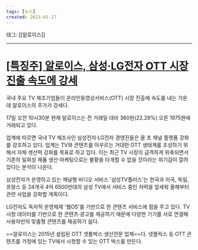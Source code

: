 ```yaml
---
tags: [뉴스]
created: 2023-01-17
---
```


태그: [[알로이스]]

___

# [[특징주] 알로이스, 삼성·LG전자 OTT 시장 진출 속도에 강세](https://n.news.naver.com/article/417/0000887510?sid=101)
국내 주요 TV 제조기업들이 온라인동영상서비스(OTT) 시장 진출에 속도를 내는 가운데 알로이스의 주가가 강세다.   

17일 오전 10시30분 현재 알로이스는 전 거래일 대비 360원(22.29%) 오른 1975원에 거래되고 있다.

업계에 따르면 국내 TV 제조사인 삼성전자·LG전자 경영진들은 올 초 채널 플랫폼 강화를 강조하고 있다. 업계는 TV와 콘텐츠를 아우르는 거대한 OTT 생태계를 조성하기 위해서 자체 생산력 강화를 목표로 하고 있다. 이는 최근 TV 시장이 급격하게 위축되면서 기존의 일회성 제품 생산·마케팅으로는 불황을 타개할 수 없을 것이라는 위기감이 깔려있다는 분석이 나온다.

삼성전자가 운영하고 있는 채널형 비디오 서비스 '삼성TV플러스'는 한국과 미국, 독일, 프랑스 등 24개국 4억 6500만대의 삼성 TV에서 서비스 중인 저력을 앞세워 올해부터 관련 사업을 강화할 계획이다.

LG전자도 독자적 운영체제 '웹OS'를 기반으로 한 콘텐츠 서비스에 힘을 주고 있다. TV 시청 데이터를 기반으로 한 콘텐츠·광고를 제공하기 때문에 다양한 기기를 서로 연결해 사용자만의 맞춤형 콘텐츠를 제공하기 쉽다.

==알로이스는 2015년 설립된 OTT 셋톱박스 생산전문 업체==다. 넷플릭스 등 OTT 콘텐츠를 가정에 있는 TV에서 시청할 수 있는 OTT 박스를 만든다.
